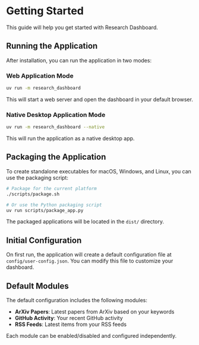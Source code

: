 # Getting Started

This guide will help you get started with Research Dashboard.

## Running the Application

After installation, you can run the application in two modes:

### Web Application Mode

```bash
uv run -m research_dashboard
```

This will start a web server and open the dashboard in your default browser.

### Native Desktop Application Mode

```bash
uv run -m research_dashboard --native
```

This will run the application as a native desktop app.

## Packaging the Application

To create standalone executables for macOS, Windows, and Linux, you can use the packaging script:

```bash
# Package for the current platform
./scripts/package.sh

# Or use the Python packaging script
uv run scripts/package_app.py
```

The packaged applications will be located in the `dist/` directory.

## Initial Configuration

On first run, the application will create a default configuration file at `config/user-config.json`. You can modify this file to customize your dashboard.

## Default Modules

The default configuration includes the following modules:

- **ArXiv Papers**: Latest papers from ArXiv based on your keywords
- **GitHub Activity**: Your recent GitHub activity
- **RSS Feeds**: Latest items from your RSS feeds

Each module can be enabled/disabled and configured independently.